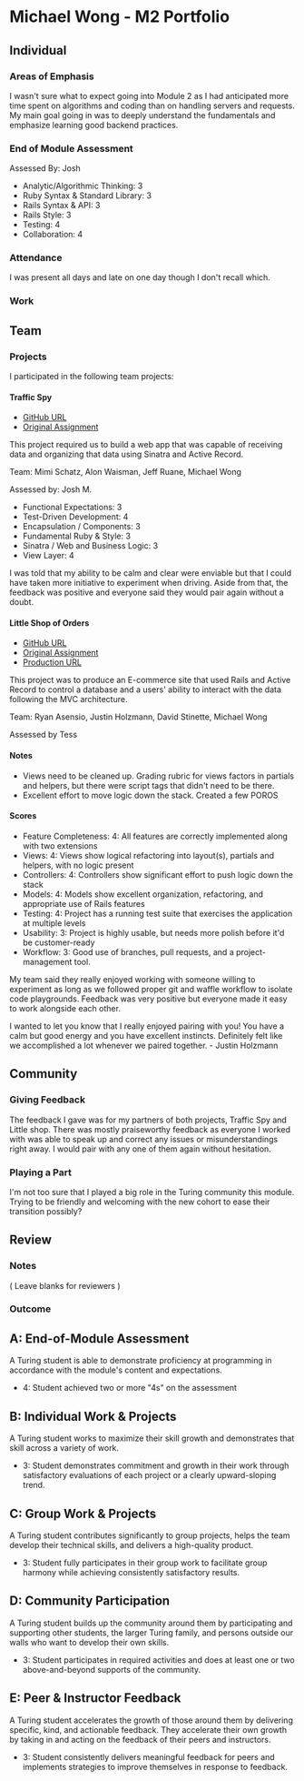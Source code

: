 # Michael Wong - M2 Portfolio

## Individual

### Areas of Emphasis

I wasn't sure what to expect going into Module 2 as I had anticipated more time
spent on algorithms and coding than on handling servers and requests. My main
goal going in was to deeply understand the fundamentals and emphasize learning
good backend practices.

### End of Module Assessment

Assessed By: Josh

* Analytic/Algorithmic Thinking: 3
* Ruby Syntax & Standard Library: 3
* Rails Syntax & API: 3
* Rails Style: 3
* Testing: 4
* Collaboration: 4

### Attendance

I was present all days and late on one day though I don't recall which.

### Work

## Team

### Projects

I participated in the following team projects:

#### Traffic Spy

* [GitHub URL](https://github.com/mcschatz/traffic_spy)
* [Original Assignment](https://github.com/turingschool/curriculum/blob/master/source/projects/traffic_spy.markdown)

This project required us to build a web app that was capable of receiving data
and organizing that data using Sinatra and Active Record.

Team: Mimi Schatz, Alon Waisman, Jeff Ruane, Michael Wong

Assessed by: Josh M.

* Functional Expectations: 3
* Test-Driven Development: 4
* Encapsulation / Components: 3
* Fundamental Ruby & Style: 3
* Sinatra / Web and Business Logic: 3
* View Layer: 4

I was told that my ability to be calm and clear were enviable but that I could
have taken more initiative to experiment when driving. Aside from that, the
feedback was positive and everyone said they would pair again without a doubt.

#### Little Shop of Orders

* [GitHub URL](https://github.com/rasensio1/faster_food)
* [Original Assignment](https://github.com/turingschool/curriculum/blob/master/source/projects/little_shop.markdown)
* [Production URL](fasterfood.herokuapp.com)

This project was to produce an E-commerce site that used Rails and Active Record
to control a database and a users' ability to interact with the data following
the MVC architecture.

Team: Ryan Asensio, Justin Holzmann, David Stinette, Michael Wong

Assessed by Tess

#### Notes

* Views need to be cleaned up. Grading rubric for views factors in partials and helpers, but there were script tags that didn't need to be there.
* Excellent effort to move logic down the stack. Created a few POROS

#### Scores

* Feature Completeness: 4: All features are correctly implemented along with two extensions
* Views:                4: Views show logical refactoring into layout(s), partials and helpers, with no logic present
* Controllers:          4: Controllers show significant effort to push logic down the stack
* Models:               4: Models show excellent organization, refactoring, and appropriate use of Rails features
* Testing:              4: Project has a running test suite that exercises the application at multiple levels
* Usability:            3: Project is highly usable, but needs more polish before it'd be customer-ready
* Workflow:             3: Good use of branches, pull requests, and a project-management tool.




My team said they really enjoyed working with someone willing to experiment as
long as we followed proper git and waffle workflow to isolate code playgrounds.
Feedback was very positive but everyone made it easy to work alongside each
other.

I wanted to let you know that I really enjoyed pairing with you! You have a
calm but good energy and you have excellent instincts. Definitely felt like we
accomplished a lot whenever we paired together. - Justin Holzmann

## Community

### Giving Feedback

The feedback I gave was for my partners of both projects, Traffic Spy and Little
shop. There was mostly praiseworthy feedback as everyone I worked with was able
to speak up and correct any issues or misunderstandings right away. I would pair
with any one of them again without hesitation.

### Playing a Part

I'm not too sure that I played a big role in the Turing community this module.
Trying to be friendly and welcoming with the new cohort to ease their
transition possibly?

## Review

### Notes

( Leave blanks for reviewers )

### Outcome

## A: End-of-Module Assessment

A Turing student is able to demonstrate proficiency at programming in accordance
with the module's content and expectations.

* 4: Student achieved two or more "4s" on the assessment

## B: Individual Work & Projects

A Turing student works to maximize their skill growth and demonstrates
that skill across a variety of work.

* 3: Student demonstrates commitment and growth in their work through satisfactory
evaluations of each project or a clearly upward-sloping trend.

## C: Group Work & Projects

A Turing student contributes significantly to group projects, helps the team
develop their technical skills, and delivers a high-quality product.

* 3: Student fully participates in their group work to facilitate group harmony
while achieving consistently satisfactory results.

## D: Community Participation

A Turing student builds up the community around them by participating and
supporting other students, the larger Turing family, and persons outside our
walls who want to develop their own skills.

* 3: Student participates in required activities and does at least one or two
above-and-beyond supports of the community.

## E: Peer & Instructor Feedback

A Turing student accelerates the growth of those around
them by delivering specific, kind, and actionable feedback. They accelerate their
own growth by taking in and acting on the feedback of their peers and instructors.

* 3: Student consistently delivers meaningful feedback for peers and implements
strategies to improve themselves in response to feedback.

